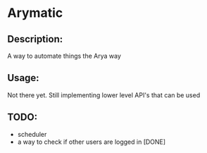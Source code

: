 # Arymatic

## Description:

A way to automate things the Arya way

## Usage:

Not there yet. Still implementing lower level API's that can be used

## TODO:

- scheduler
- a way to check if other users are logged in [DONE]